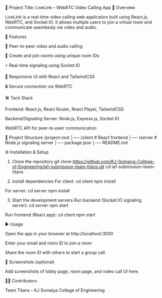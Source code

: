 📌 Project Title: LiveLink – WebRTC Video Calling App
📖 Overview

LiveLink is a real-time video calling web application built using React.js, WebRTC, and Socket.IO.
It allows multiple users to join a virtual room and communicate seamlessly via video and audio.

🚀 Features

🎥 Peer-to-peer video and audio calling

👥 Create and join rooms using unique room IDs

⚡ Real-time signaling using Socket.IO

📱 Responsive UI with React and TailwindCSS

🔒 Secure connection via WebRTC

🛠️ Tech Stack

Frontend: React.js, React Router, React Player, TailwindCSS

Backend/Signaling Server: Node.js, Express.js, Socket.IO

WebRTC API for peer-to-peer communication

📂 Project Structure
/project-root
│── /client       # React frontend
│── /server       # Node.js signaling server
│── package.json
│── README.md

⚙️ Installation & Setup
1. Clone the repository
git clone https://github.com/KJ-Somaiya-College-of-Engineering/ia1-submission-team-titans.git
cd ia1-submission-team-titans

2. Install dependencies
For client:
cd client
npm install

For server:
cd server
npm install

3. Start the development servers
Run backend (Socket.IO signaling server):
cd server
npm start

Run frontend (React app):
cd client
npm start

▶️ Usage

Open the app in your browser at http://localhost:3000

Enter your email and room ID to join a room

Share the room ID with others to start a group call

📸 Screenshots (optional)

Add screenshots of lobby page, room page, and video call UI here.

👨‍💻 Contributors

Team Titans – KJ Somaiya College of Engineering